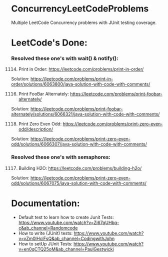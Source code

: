 # ConcurrencyLeetCodeProblems
Multiple LeetCode Concurrency problems with JUnit testing coverage.

# LeetCode's Done:

### Resolved these one's with wait() & notify():

1114. Print in Order: https://leetcode.com/problems/print-in-order/
      
Solution: https://leetcode.com/problems/print-in-order/solutions/6063800/java-solution-with-code-with-comments/

1116. Print FooBar Alternately: https://leetcode.com/problems/print-foobar-alternately/
      
Solution: https://leetcode.com/problems/print-foobar-alternately/solutions/6066321/java-solution-with-code-with-comments/

1118. Print Zero Even Odd: https://leetcode.com/problems/print-zero-even-odd/description/
      
Solution: https://leetcode.com/problems/print-zero-even-odd/solutions/6066307/java-solution-with-code-with-comments/

### Resolved these one's with semaphores:

1117. Building H2O: https://leetcode.com/problems/building-h2o/
      
Solution: https://leetcode.com/problems/print-zero-even-odd/solutions/6067075/java-solution-with-code-with-comments/


# Documentation:

- Default test to learn how to create Junit Tests:  https://www.youtube.com/watch?v=Zi67qUHbq-c&ab_channel=Randomcode
- How to write (JUnit) tests: https://www.youtube.com/watch?v=vZm0lHciFsQ&ab_channel=CodingwithJohn
- How to setUp JUnit Tests: https://www.youtube.com/watch?v=en0qCTQ25oM&ab_channel=PaulGestwicki

